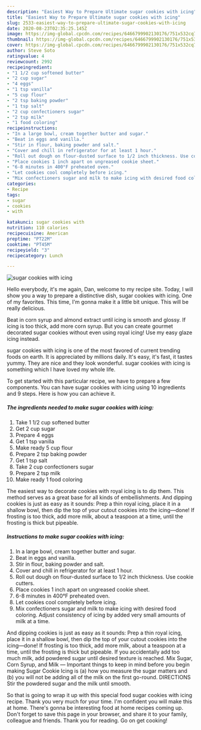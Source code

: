 ```yaml
---
description: "Easiest Way to Prepare Ultimate sugar cookies with icing"
title: "Easiest Way to Prepare Ultimate sugar cookies with icing"
slug: 2533-easiest-way-to-prepare-ultimate-sugar-cookies-with-icing
date: 2020-08-23T02:35:25.145Z
image: https://img-global.cpcdn.com/recipes/6466799902130176/751x532cq70/sugar-cookies-with-icing-recipe-main-photo.jpg
thumbnail: https://img-global.cpcdn.com/recipes/6466799902130176/751x532cq70/sugar-cookies-with-icing-recipe-main-photo.jpg
cover: https://img-global.cpcdn.com/recipes/6466799902130176/751x532cq70/sugar-cookies-with-icing-recipe-main-photo.jpg
author: Steve Soto
ratingvalue: 4
reviewcount: 2992
recipeingredient:
- "1 1/2 cup softened butter"
- "2 cup sugar"
- "4 eggs"
- "1 tsp vanilla"
- "5 cup flour"
- "2 tsp baking powder"
- "1 tsp salt"
- "2 cup confectioners sugar"
- "2 tsp milk"
- "1 food coloring"
recipeinstructions:
- "In a large bowl, cream together butter and sugar."
- "Beat in eggs and vanilla."
- "Stir in flour, baking powder and salt."
- "Cover and chill in refrigerator for at least 1 hour."
- "Roll out dough on flour-dusted surface to 1/2 inch thickness. Use cookie cutters."
- "Place cookies 1 inch apart on ungreased cookie sheet."
- "6-8 minutes in 400°F preheated oven."
- "Let cookies cool completely before icing."
- "Mix confectioners sugar and milk to make icing with desired food coloring. Adjust consistency of icing by added very small amounts of milk at a time."
categories:
- Recipe
tags:
- sugar
- cookies
- with

katakunci: sugar cookies with 
nutrition: 110 calories
recipecuisine: American
preptime: "PT22M"
cooktime: "PT45M"
recipeyield: "3"
recipecategory: Lunch

---
```



![sugar cookies with icing](https://img-global.cpcdn.com/recipes/6466799902130176/751x532cq70/sugar-cookies-with-icing-recipe-main-photo.jpg)

Hello everybody, it's me again, Dan, welcome to my recipe site. Today, I will show you a way to prepare a distinctive dish, sugar cookies with icing. One of my favorites. This time, I'm gonna make it a little bit unique. This will be really delicious.

Beat in corn syrup and almond extract until icing is smooth and glossy. If icing is too thick, add more corn syrup. But you can create gourmet decorated sugar cookies without even using royal icing! Use my easy glaze icing instead.

sugar cookies with icing is one of the most favored of current trending foods on earth. It is appreciated by millions daily. It's easy, it's fast, it tastes yummy. They are nice and they look wonderful. sugar cookies with icing is something which I have loved my whole life.


To get started with this particular recipe, we have to prepare a few components. You can have sugar cookies with icing using 10 ingredients and 9 steps. Here is how you can achieve it.

<!--inarticleads1-->

##### The ingredients needed to make sugar cookies with icing:

1. Take 1 1/2 cup softened butter
1. Get 2 cup sugar
1. Prepare 4 eggs
1. Get 1 tsp vanilla
1. Make ready 5 cup flour
1. Prepare 2 tsp baking powder
1. Get 1 tsp salt
1. Take 2 cup confectioners sugar
1. Prepare 2 tsp milk
1. Make ready 1 food coloring


The easiest way to decorate cookies with royal icing is to dip them. This method serves as a great base for all kinds of embellishments. And dipping cookies is just as easy as it sounds: Prep a thin royal icing, place it in a shallow bowl, then dip the top of your cutout cookies into the icing—done! If frosting is too thick, add more milk, about a teaspoon at a time, until the frosting is thick but pipeable. 

<!--inarticleads2-->

##### Instructions to make sugar cookies with icing:

1. In a large bowl, cream together butter and sugar.
1. Beat in eggs and vanilla.
1. Stir in flour, baking powder and salt.
1. Cover and chill in refrigerator for at least 1 hour.
1. Roll out dough on flour-dusted surface to 1/2 inch thickness. Use cookie cutters.
1. Place cookies 1 inch apart on ungreased cookie sheet.
1. 6-8 minutes in 400°F preheated oven.
1. Let cookies cool completely before icing.
1. Mix confectioners sugar and milk to make icing with desired food coloring. Adjust consistency of icing by added very small amounts of milk at a time.


And dipping cookies is just as easy as it sounds: Prep a thin royal icing, place it in a shallow bowl, then dip the top of your cutout cookies into the icing—done! If frosting is too thick, add more milk, about a teaspoon at a time, until the frosting is thick but pipeable. If you accidentally add too much milk, add powdered sugar until desired texture is reached. Mix Sugar, Corn Syrup, and Milk — Important things to keep in mind before you begin making Sugar Cookie Icing is (a) how you measure the sugar matters and (b) you will not be adding all of the milk on the first go-round. DIRECTIONS Stir the powdered sugar and the milk until smooth. 

So that is going to wrap it up with this special food sugar cookies with icing recipe. Thank you very much for your time. I'm confident you will make this at home. There's gonna be interesting food at home recipes coming up. Don't forget to save this page in your browser, and share it to your family, colleague and friends. Thank you for reading. Go on get cooking!
